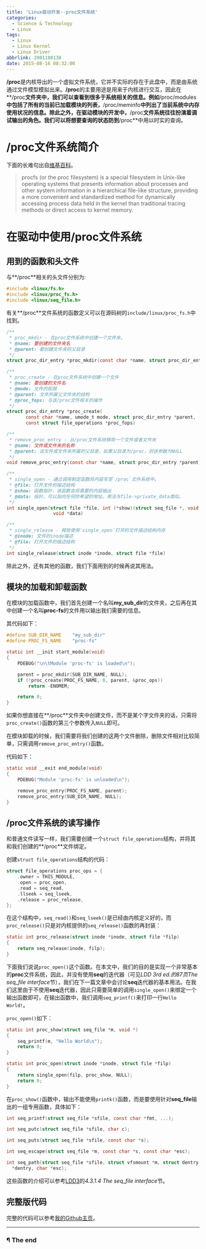 ```yaml
---
title: 'Linux驱动开发--proc文件系统'
categories:
  - Science & Technology
  - Linux
tags:
  - Linux
  - Linux Kernel
  - Linux Driver
abbrlink: 2901188138
date: 2015-08-16 08:32:00
---
```


**/proc**是内核导出的一个虚拟文件系统，它并不实际的存在于此盘中，而是由系统通过文件模型模拟出来。**/proc**的主要用途是用来于内核进行交互，因此在**/proc**文件夹中，我们可以查看到很多于系统相关的信息。例如**/proc/modules**中包括了所有的当前已加载模块的列表，**/proc/meminfo**中列出了当前系统中内存使用状况的信息。除此之外，在驱动模块的开发中，**/proc**文件系统往往扮演着调试输出的角色。我们可以将想要查询的状态防到**/proc**中用以时实的查询。

<!-- more -->

# **/proc**文件系统简介

下面的长难句出自[维基百科](http://en.wikipedia.org/wiki/Procfs)。

> procfs (or the proc filesystem) is a special filesystem in Unix-like operating systems that presents information about processes and other system information in a hierarchical file-like structure, providing a more convenient and standardized method for dynamically accessing process data held in the kernel than traditional tracing methods or direct access to kernel memory.

# 在驱动中使用/proc文件系统

## 用到的函数和头文件

与**/proc**相关的头文件分别为:

```C
#include <linux/fs.h>
#include <linux/proc_fs.h>
#include <linux/seq_file.h>
```

有关**/proc**文件系统的函数定义可以在源码树的`include/linux/proc_fs.h`中找到。

```C
/**
 * proc_mkdir - 在proc文件系统中创建一个文件夹。
 * @name: 要创建的文件夹名
 * @parent: 要创建文件夹的父目录
 */
struct proc_dir_entry *proc_mkdir(const char *name, struct proc_dir_entry *parent)

/**
 * proc_create - 在proc文件系统中创建一个文件
 * @name: 要创建的文件名
 * @mode: 文件的权限
 * @parent: 文件所属父文件夹的结构
 * @proc_fops: 与该/proc文件相关的操作
 */
struct proc_dir_entry *proc_create(
       const char *name, umode_t mode, struct proc_dir_entry *parent,
       const struct file_operations *proc_fops)

/**
 * remove_proc_entry - 从/proc文件系统移除一个文件或者文件夹
 * @name: 文件或文件夹的名称
 * @parent: 该文件或文件夹所属的父目录，如果父目录为/proc，则该参数为NULL
 */
void remove_proc_entry(const char *name, struct proc_dir_entry *parent)

/**
 * single_open - 通过调用制定函数将内容写至`/proc`文件系统中。
 * @file: 打开文件的描述结构
 * @show: 函数指针，该函数会将需要的内容输出
 * @data: 指针，可以指向任何你希望的地址。用法与file->private_data类似。
 */
int single_open(struct file *file, int (*show)(struct seq_file *, void *),
                 void *data)

/**
 * single_release - 释放使用`single_open`打开的文件描述结构内存
 * @inode: 文件的inode描述
 * @file: 打开文件的描述结构
 */
int single_release(struct inode *inode, struct file *file)
```

除此之外，还有其他的函数，我们下面用到的时候再说其用法。

## 模块的加载和卸载函数
在模块的加载函数中，我们首先创建一个名叫**my_sub_dir**的文件夹，之后再在其中创建一个名叫**proc-fs**的文件用以输出我们需要的信息。

其代码如下：

```C
#define SUB_DIR_NAME    "my_sub_dir"
#define PROC_FS_NAME    "proc-fs"

static int __init start_module(void)
{
    PDEBUG("\n\tModule 'proc-fs' is loaded\n");

    parent = proc_mkdir(SUB_DIR_NAME, NULL);
    if (!proc_create(PROC_FS_NAME, 0, parent, &proc_ops))
        return -ENOMEM;

    return 0;
}
```

如果你想直接在**/proc**文件夹中创建文件，而不是某个字文件夹的话，只需将`proc_create()`函数的第三个参数传入`NULL`即可。

在模块卸载的时候，我们需要将我们创建的这两个文件删除，删除文件相对比较简单，只需调用`remove_proc_entry()`函数。

代码如下：

```C
static void __exit end_module(void)
{
    PDEBUG("Module 'proc-fs' is unloaded\n");

    remove_proc_entry(PROC_FS_NAME, parent);
    remove_proc_entry(SUB_DIR_NAME, NULL);
}
```

## **/proc**文件系统的读写操作

和普通文件读写一样，我们需要创建一个`struct file_operations`结构，并将其和我们创建的**/proc**文件绑定。

创建`struct file_operations`结构的代码：

```C
struct file_operations proc_ops = {
    .owner = THIS_MODULE,
    .open = proc_open,
    .read = seq_read,
    .llseek = seq_lseek,
    .release = proc_release,
};
```

在这个结构中，`seq_read()`和`seq_lseek()`是已经由内核定义好的，而`proc_release()`只是对内核提供的`seq_release()`函数的再封装：

```C
static int proc_release(struct inode *inode, struct file *filp)
{
    return seq_release(inode, filp);
}
```

下面我们说说`proc_open()`这个函数。在本文中，我们的目的是实现一个非常基本的**proc**文件系统，因此，并没有使用**seq**的迭代器（可见*LDD 3rd ed.*的87页*The seq_file interface*节），我们在下一篇文章中会讨论**seq**迭代器的基本用法。在我们这里由于不使用**seq**迭代器，因此只需要简单的调用`single_open()`来绑定一个输出函数即可，在输出函数中，我们调用`seq_printf()`来打印一行`Hello World!`。

`proc_open()`如下：

```C
static int proc_show(struct seq_file *m, void *)
{
    seq_printf(m, "Hello World\n");
    return 0;
}

static int proc_open(struct inode *inode, struct file *filp)
{
    return single_open(filp, proc_show, NULL);
    return 0;
}
```

在`proc_show()`函数中，输出不能使用`printk()`函数，而是要使用针对**seq_file**输出的一组专用函数，具体如下：

```C
int seq_printf(struct seq_file *sfile, const char *fmt, ...);

int seq_putc(struct seq_file *sfile, char c);

int seq_puts(struct seq_file *sfile, const char *s);

int seq_escape(struct seq_file *m, const char *s, const char *esc);

int seq_path(struct seq_file *sfile, struct vfsmount *m, struct dentry
  *dentry, char *esc);
```

这些函数的介绍可以参考[LDD3](http://www.makelinux.net/ldd3/chp-4-sect-3)的*4.3.1.4 The seq_file interface*节。

## 完整版代码

完整的代码可以参考[我的Github主页](https://github.com/d0u9/Linux-Device-Driver/tree/master/04_proc_fs_basic)。

---

### ¶ The end

